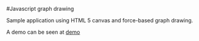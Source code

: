 #Javascript graph drawing

Sample application using HTML 5 canvas and force-based graph drawing.

A demo can be seen at [demo](http://forces.herokuapp.com)
